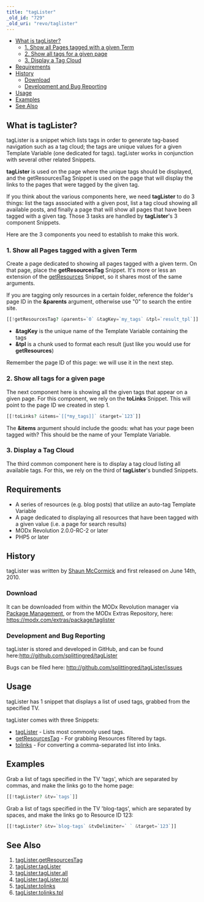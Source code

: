 ```yaml
---
title: "tagLister"
_old_id: "729"
_old_uri: "revo/taglister"
---
```


- [What is tagLister?](#tagLister-WhatistagLister%3F)
  - [1. Show all Pages tagged with a given Term](#tagLister-1.ShowallPagestaggedwithagivenTerm)
  - [2. Show all tags for a given page](#tagLister-2.Showalltagsforagivenpage)
  - [3. Display a Tag Cloud](#tagLister-3.DisplayaTagCloud)
- [Requirements](#tagLister-Requirements)
- [History](#tagLister-History)
  - [Download](#tagLister-Download)
  - [Development and Bug Reporting](#tagLister-DevelopmentandBugReporting)
- [Usage](#tagLister-Usage)
- [Examples](#tagLister-Examples)
- [See Also](#tagLister-SeeAlso)



## What is tagLister?

tagLister is a snippet which lists tags in order to generate tag-based navigation such as a tag cloud; the tags are unique values for a given Template Variable (one dedicated for tags). tagLister works in conjunction with several other related Snippets.

**tagLister** is used on the page where the unique tags should be displayed, and the getResourcesTag Snippet is used on the page that will display the links to the pages that were tagged by the given tag.

If you think about the various components here, we need **tagLister** to do 3 things: list the tags associated with a given post, list a tag cloud showing all available posts, and finally a page that will show all pages that have been tagged with a given tag. Those 3 tasks are handled by **tagLister**'s 3 component Snippets.

Here are the 3 components you need to establish to make this work.

### 1. Show all Pages tagged with a given Term

Create a page dedicated to showing all pages tagged with a given term. On that page, place the **getResourcesTag** Snippet. It's more or less an extension of the [getResources](/extras/revo/getresources "getResources") Snippet, so it shares most of the same arguments.

If you are tagging only resources in a certain folder, reference the folder's page ID in the **&parents** argument, otherwise use "0" to search the entire site.

``` php 
[[!getResourcesTag? &parents=`0` &tagKey=`my_tags` &tpl=`result_tpl`]]

```

- **&tagKey** is the unique name of the Template Variable containing the tags
- **&tpl** is a chunk used to format each result (just like you would use for **getResources**)

Remember the page ID of this page: we will use it in the next step.

### 2. Show all tags for a given page

The next component here is showing all the given tags that appear on a given page. For this component, we rely on the **toLinks** Snippet. This will point to the page ID we created in step 1.

``` php 
[[!toLinks? &items=`[[*my_tags]]` &target=`123`]]

```

The **&items** argument should include the goods: what has your page been tagged with? This should be the name of your Template Variable.

### 3. Display a Tag Cloud

The third common component here is to display a tag cloud listing all available tags. For this, we rely on the third of **tagLister**'s bundled Snippets.

## Requirements

- A series of resources (e.g. blog posts) that utilize an auto-tag Template Variable
- A page dedicated to displaying all resources that have been tagged with a given value (i.e. a page for search results)
- MODx Revolution 2.0.0-RC-2 or later
- PHP5 or later

## History

tagLister was written by [Shaun McCormick](/display/~splittingred) and first released on June 14th, 2010.

### Download

It can be downloaded from within the MODx Revolution manager via [Package Management](developing-in-modx/advanced-development/package-management "Package Management"), or from the MODx Extras Repository, here: <https://modx.com/extras/package/taglister>

### Development and Bug Reporting

tagLister is stored and developed in GitHub, and can be found here:<http://github.com/splittingred/tagLister>

Bugs can be filed here: <http://github.com/splittingred/tagLister/issues>

## Usage

tagLister has 1 snippet that displays a list of used tags, grabbed from the specified TV.

tagLister comes with three Snippets:

- [tagLister](/extras/revo/taglister/taglister.taglister "tagLister.tagLister") - Lists most commonly used tags.
- [getResourcesTag](/extras/revo/taglister/taglister.getresourcestag "tagLister.getResourcesTag") - For grabbing Resources filtered by tags.
- [tolinks](/extras/revo/taglister/taglister.tolinks "tagLister.tolinks") - For converting a comma-separated list into links.

## Examples

Grab a list of tags specified in the TV 'tags', which are separated by commas, and make the links go to the home page:

``` php 
[[!tagLister? &tv=`tags`]]

```

Grab a list of tags specified in the TV 'blog-tags', which are separated by spaces, and make the links go to Resource ID 123:

``` php 
[[!tagLister? &tv=`blog-tags` &tvDelimiter=` ` &target=`123`]]

```

## See Also

1. [tagLister.getResourcesTag](/extras/revo/taglister/taglister.getresourcestag)
2. [tagLister.tagLister](/extras/revo/taglister/taglister.taglister)
  1. [tagLister.tagLister.all](/extras/revo/taglister/taglister.taglister/taglister.taglister.all)
  2. [tagLister.tagLister.tpl](/extras/revo/taglister/taglister.taglister/taglister.taglister.tpl)
3. [tagLister.tolinks](/extras/revo/taglister/taglister.tolinks)
  1. [tagLister.tolinks.tpl](/extras/revo/taglister/taglister.tolinks/taglister.tolinks.tpl)